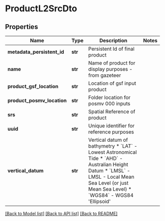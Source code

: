 # ProductL2SrcDto

## Properties
Name | Type | Description | Notes
------------ | ------------- | ------------- | -------------
**metadata_persistent_id** | **str** | Persistent Id of final product | 
**name** | **str** | Name of product for display purposes - from gazeteer | 
**product_gsf_location** | **str** | Location of gsf input product | 
**product_posmv_location** | **str** | Folder location for posmv 000 inputs | 
**srs** | **str** | Spatial Reference of product | 
**uuid** | **str** | Unique identifier for reference purposes | 
**vertical_datum** | **str** | Vertical datum of bathymetry * &#x60;LAT&#x60; - Lowest Astronomical Tide * &#x60;AHD&#x60; - Australian Height Datum * &#x60;LMSL&#x60; - LMSL - Local Mean Sea Level (or just Mean Sea Level) * &#x60;WGS84&#x60; - WGS84 &#39;Ellipsoid&#39; | 

[[Back to Model list]](../README.md#documentation-for-models) [[Back to API list]](../README.md#documentation-for-api-endpoints) [[Back to README]](../README.md)


